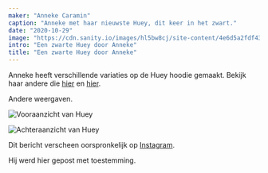 ```yaml
---
maker: "Anneke Caramin"
caption: "Anneke met haar nieuwste Huey, dit keer in het zwart."
date: "2020-10-29"
image: "https://cdn.sanity.io/images/hl5bw8cj/site-content/4e6d5a2fdf43b6904230f7ef7594bbcd41dd8759-640x640.jpg"
intro: "Een zwarte Huey door Anneke"
title: "Een zwarte Huey door Anneke"
---
```


Anneke heeft verschillende variaties op de Huey hoodie gemaakt. Bekijk haar andere die [hier](https://freesewing.org/showcase/anneke-huey/) en [hier](https://freesewing.org/showcase/anneke-huey-grey/).

Andere weergaven.

![Vooraanzicht van Huey](https://posts.freesewing.org/uploads/anneke_huey_black_anneke2_a377a78430.jpg "Vooraanzicht van Huey")

![Achteraanzicht van Huey](https://posts.freesewing.org/uploads/anneke_huey_black_anneke3_02ae401053.jpg "Achteraanzicht van Huey")

Dit bericht verscheen oorspronkelijk op [Instagram](https://www.instagram.com/p/Bz3jSeJIiYG/?utm_source=ig_web_copy_link).

Hij werd hier gepost met toestemming.
